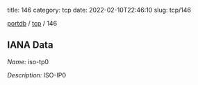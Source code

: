title: 146
category: tcp
date: 2022-02-10T22:46:10
slug: tcp/146

[portdb](/) / [tcp](/category/tcp.html) / 146


## IANA Data

_Name:_ iso-tp0

_Description:_ ISO-IP0

